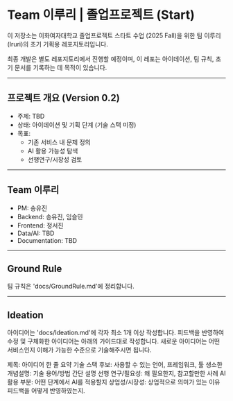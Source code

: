 # Team 이루리 | 졸업프로젝트 (Start)

이 저장소는 이화여자대학교 졸업프로젝트 스타트 수업 (2025 Fall)을 위한
팀 이루리(Iruri)의 초기 기획용 레포지토리입니다.

최종 개발은 별도 레포지토리에서 진행할 예정이며,
이 레포는 아이데이션, 팀 규칙, 초기 문서를 기록하는 데 목적이 있습니다.

---

## 프로젝트 개요 (Version 0.2)
- 주제: TBD
- 상태: 아이데이션 및 기획 단계 (기술 스택 미정)
- 목표:
    - 기존 서비스 내 문제 정의
    - AI 활용 가능성 탐색
    - 선행연구/시장성 검토

---

## Team 이루리
- PM: 송유진
- Backend: 송유진, 임슬민
- Frontend: 정서진
- Data/AI: TBD
- Documentation: TBD

---

## Ground Rule
팀 규칙은 'docs/GroundRule.md'에 정리합니다.

---

## Ideation
아이디어는 'docs/Ideation.md'에 각자 최소 1개 이상 작성합니다.
피드백을 반영하여 수정 및 구체화한 아이디어는 아래의 가이드대로 작성합니다. 새로운 아이디어는 어떤 서비스인지 이해가 가능한 수준으로 기술해주시면 됩니다.

제목: 아이디어 한 줄 요약
기술 스택 후보: 사용할 수 있는 언어, 프레임워크, 툴
생소한 개념설명: 기술 용어/방법 간단 설명
선행 연구/필요성: 왜 필요한지, 참고할만한 사례
AI 활용 부분: 어떤 단계에서 AI를 적용할지
상업성/시장성: 상업적으로 의미가 있는 이유
피드백을 어떻게 반영하였는지.
